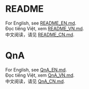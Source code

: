 # README

For English, see [README_EN.md](./docs/README_EN.md).  
Đọc tiếng Việt, xem [README_VN.md](./docs/README_VN.md).  
中文阅读，请见 [README_CN.md](./docs/README_CN.md).

# QnA

For English, see [QnA_EN.md](./docs/QnA_EN.md).  
Đọc tiếng Việt, xem [QnA_VN.md](./docs/QnA_VN.md).  
中文阅读，请见 [QnA_CN.md](./docs/QnA_CN.md).
